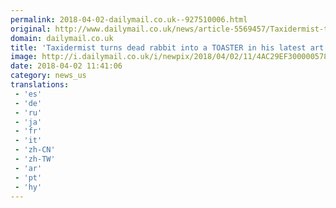 ```yaml
---
permalink: 2018-04-02-dailymail.co.uk--927510006.html
original: http://www.dailymail.co.uk/news/article-5569457/Taxidermist-turns-dead-rabbit-TOASTER-latest-art-project.html?ITO=1490&ns_mchannel=rss&ns_campaign=1490
domain: dailymail.co.uk
title: 'Taxidermist turns dead rabbit into a TOASTER in his latest art project'
image: http://i.dailymail.co.uk/i/newpix/2018/04/02/11/4AC29EF300000578-0-image-a-48_1522666748624.jpg
date: 2018-04-02 11:41:06
category: news_us
translations: 
 - 'es'
 - 'de'
 - 'ru'
 - 'ja'
 - 'fr'
 - 'it'
 - 'zh-CN'
 - 'zh-TW'
 - 'ar'
 - 'pt'
 - 'hy'
---
```


